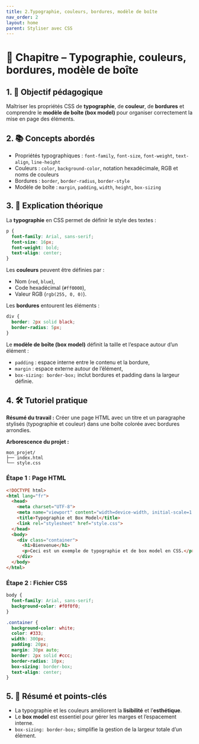 ```yaml
---
title: 2.Typographie, couleurs, bordures, modèle de boîte
nav_order: 2
layout: home
parent: Styliser avec CSS
---
```


# 📘 Chapitre – Typographie, couleurs, bordures, modèle de boîte

## 1. 🎯 Objectif pédagogique

Maîtriser les propriétés CSS de **typographie**, de **couleur**, de **bordures** et comprendre le **modèle de boîte (box model)** pour organiser correctement la mise en page des éléments.

## 2. 📚 Concepts abordés

* Propriétés typographiques : `font-family`, `font-size`, `font-weight`, `text-align`, `line-height`
* Couleurs : `color`, `background-color`, notation hexadécimale, RGB et noms de couleurs
* Bordures : `border`, `border-radius`, `border-style`
* Modèle de boîte : `margin`, `padding`, `width`, `height`, `box-sizing`

## 3. 🧠 Explication théorique

La **typographie** en CSS permet de définir le style des textes :

```css
p {
  font-family: Arial, sans-serif;
  font-size: 16px;
  font-weight: bold;
  text-align: center;
}
```

Les **couleurs** peuvent être définies par :

* Nom (`red`, `blue`),
* Code hexadécimal (`#ff0000`),
* Valeur RGB (`rgb(255, 0, 0)`).

Les **bordures** entourent les éléments :

```css
div {
  border: 2px solid black;
  border-radius: 5px;
}
```

Le **modèle de boîte (box model)** définit la taille et l’espace autour d’un élément :

* `padding` : espace interne entre le contenu et la bordure,
* `margin` : espace externe autour de l’élément,
* `box-sizing: border-box;` inclut bordures et padding dans la largeur définie.

## 4. 🛠 Tutoriel pratique

**Résumé du travail :**
Créer une page HTML avec un titre et un paragraphe stylisés (typographie et couleur) dans une boîte colorée avec bordures arrondies.

**Arborescence du projet :**

```
mon_projet/
├── index.html
└── style.css
```

### **Étape 1 : Page HTML**

```html
<!DOCTYPE html>
<html lang="fr">
  <head>
    <meta charset="UTF-8">
    <meta name="viewport" content="width=device-width, initial-scale=1.0">
    <title>Typographie et Box Model</title>
    <link rel="stylesheet" href="style.css">
  </head>
  <body>
    <div class="container">
      <h1>Bienvenue</h1>
      <p>Ceci est un exemple de typographie et de box model en CSS.</p>
    </div>
  </body>
</html>
```

### **Étape 2 : Fichier CSS**

```css
body {
  font-family: Arial, sans-serif;
  background-color: #f0f0f0;
}

.container {
  background-color: white;
  color: #333;
  width: 300px;
  padding: 20px;
  margin: 30px auto;
  border: 2px solid #ccc;
  border-radius: 10px;
  box-sizing: border-box;
  text-align: center;
}
```

## 5. 🧾 Résumé et points-clés

* La typographie et les couleurs améliorent la **lisibilité** et l’**esthétique**.
* Le **box model** est essentiel pour gérer les marges et l’espacement interne.
* `box-sizing: border-box;` simplifie la gestion de la largeur totale d’un élément.
